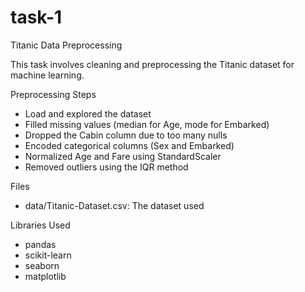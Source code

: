 # task-1

Titanic Data Preprocessing 

This task involves cleaning and preprocessing the Titanic dataset for machine learning.

Preprocessing Steps
- Load and explored the dataset
- Filled missing values (median for Age, mode for Embarked)
- Dropped the Cabin column due to too many nulls
- Encoded categorical columns (Sex and Embarked)
- Normalized Age and Fare using StandardScaler
- Removed outliers using the IQR method

 Files
- data/Titanic-Dataset.csv: The dataset used

Libraries Used
- pandas
- scikit-learn
- seaborn
- matplotlib  
